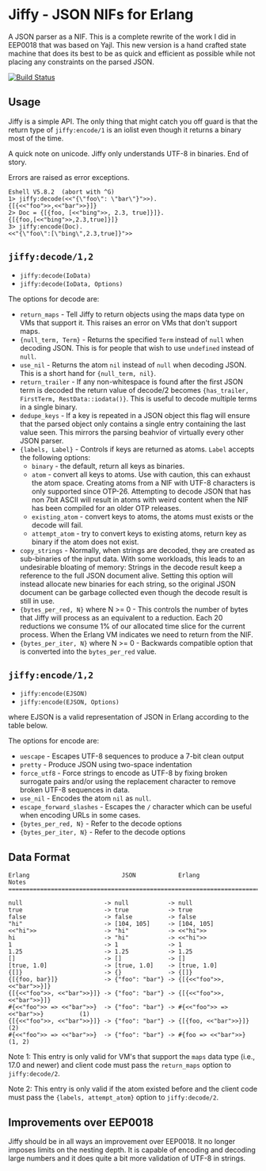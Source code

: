 Jiffy - JSON NIFs for Erlang
============================

A JSON parser as a NIF. This is a complete rewrite of the work I did
in EEP0018 that was based on Yajl. This new version is a hand crafted
state machine that does its best to be as quick and efficient as
possible while not placing any constraints on the parsed JSON.

[![Build Status](https://travis-ci.org/davisp/jiffy.svg?branch=master)](https://travis-ci.org/davisp/jiffy)

Usage
-----

Jiffy is a simple API. The only thing that might catch you off guard
is that the return type of `jiffy:encode/1` is an iolist even though
it returns a binary most of the time.

A quick note on unicode. Jiffy only understands UTF-8 in binaries. End
of story.

Errors are raised as error exceptions.

    Eshell V5.8.2  (abort with ^G)
    1> jiffy:decode(<<"{\"foo\": \"bar\"}">>).
    {[{<<"foo">>,<<"bar">>}]}
    2> Doc = {[{foo, [<<"bing">>, 2.3, true]}]}.
    {[{foo,[<<"bing">>,2.3,true]}]}
    3> jiffy:encode(Doc).
    <<"{\"foo\":[\"bing\",2.3,true]}">>

`jiffy:decode/1,2`
------------------

* `jiffy:decode(IoData)`
* `jiffy:decode(IoData, Options)`

The options for decode are:

* `return_maps` - Tell Jiffy to return objects using the maps data type
  on VMs that support it. This raises an error on VMs that don't support
  maps.
* `{null_term, Term}` - Returns the specified `Term` instead of `null`
  when decoding JSON. This is for people that wish to use `undefined`
  instead of `null`.
* `use_nil` - Returns the atom `nil` instead of `null` when decoding
  JSON. This is a short hand for `{null_term, nil}`.
* `return_trailer` - If any non-whitespace is found after the first
  JSON term is decoded the return value of decode/2 becomes
  `{has_trailer, FirstTerm, RestData::iodata()}`. This is useful to
  decode multiple terms in a single binary.
* `dedupe_keys` - If a key is repeated in a JSON object this flag
  will ensure that the parsed object only contains a single entry
  containing the last value seen. This mirrors the parsing beahvior
  of virtually every other JSON parser.
* `{labels, Label}` - Controls if keys are returned as atoms. `Label`
  accepts the following options:
  * `binary` - the default, return all keys as binaries.
  * `atom` - convert all keys to atoms. Use with caution, this can exhaust the atom space.
	Creating atoms from a NIF with UTF-8 characters is only supported since OTP-26.
	Attempting to decode JSON that has non 7bit ASCII will result in atoms with weird content
	when the NIF has been compiled for an older OTP releases.
  * `existing_atom` - convert keys to atoms, the atoms must exists or the decode will fail.
  * `attempt_atom` - try to convert keys to existing atoms,
	return key as binary if the atom does not exist.
* `copy_strings` - Normally, when strings are decoded, they are
  created as sub-binaries of the input data. With some workloads, this
  leads to an undesirable bloating of memory: Strings in the decode
  result keep a reference to the full JSON document alive. Setting
  this option will instead allocate new binaries for each string, so
  the original JSON document can be garbage collected even though
  the decode result is still in use.
* `{bytes_per_red, N}` where N &gt;= 0 - This controls the number of
  bytes that Jiffy will process as an equivalent to a reduction. Each
  20 reductions we consume 1% of our allocated time slice for the current
  process. When the Erlang VM indicates we need to return from the NIF.
* `{bytes_per_iter, N}` where N &gt;= 0 - Backwards compatible option
  that is converted into the `bytes_per_red` value.

`jiffy:encode/1,2`
------------------

* `jiffy:encode(EJSON)`
* `jiffy:encode(EJSON, Options)`

where EJSON is a valid representation of JSON in Erlang according to
the table below.

The options for encode are:

* `uescape` - Escapes UTF-8 sequences to produce a 7-bit clean output
* `pretty` - Produce JSON using two-space indentation
* `force_utf8` - Force strings to encode as UTF-8 by fixing broken
  surrogate pairs and/or using the replacement character to remove
  broken UTF-8 sequences in data.
* `use_nil` - Encodes the atom `nil` as `null`.
* `escape_forward_slashes` - Escapes the `/` character which can be
  useful when encoding URLs in some cases.
* `{bytes_per_red, N}` - Refer to the decode options
* `{bytes_per_iter, N}` - Refer to the decode options

Data Format
-----------

    Erlang                          JSON            Erlang                           Notes
    ======================================================================================

    null                       -> null           -> null
    true                       -> true           -> true
    false                      -> false          -> false
    "hi"                       -> [104, 105]     -> [104, 105]
    <<"hi">>                   -> "hi"           -> <<"hi">>
    hi                         -> "hi"           -> <<"hi">>
    1                          -> 1              -> 1
    1.25                       -> 1.25           -> 1.25
    []                         -> []             -> []
    [true, 1.0]                -> [true, 1.0]    -> [true, 1.0]
    {[]}                       -> {}             -> {[]}
    {[{foo, bar}]}             -> {"foo": "bar"} -> {[{<<"foo">>, <<"bar">>}]}
    {[{<<"foo">>, <<"bar">>}]} -> {"foo": "bar"} -> {[{<<"foo">>, <<"bar">>}]}
    #{<<"foo">> => <<"bar">>}  -> {"foo": "bar"} -> #{<<"foo">> => <<"bar">>}          (1)
    {[{<<"foo">>, <<"bar">>}]} -> {"foo": "bar"} -> {[{foo, <<"bar">>}]}               (2)
    #{<<"foo">> => <<"bar">>}  -> {"foo": "bar"} -> #{foo => <<"bar">>}             (1, 2)

Note 1: This entry is only valid for VM's that support the `maps` data type
        (i.e., 17.0 and newer) and client code must pass the `return_maps`
        option to `jiffy:decode/2`.

Note 2: This entry is only valid if the atom existed before and the client code must
        pass the `{labels, attempt_atom}` option to `jiffy:decode/2`.


Improvements over EEP0018
-------------------------

Jiffy should be in all ways an improvement over EEP0018. It no longer
imposes limits on the nesting depth. It is capable of encoding and
decoding large numbers and it does quite a bit more validation of UTF-8 in strings.

